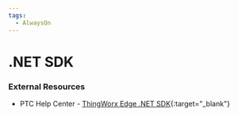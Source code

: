 ```yaml
---
tags:
  - AlwaysOn
---
```

# .NET SDK

### External Resources

* PTC Help Center - [ThingWorx Edge .NET SDK](https://support.ptc.com/help/thingworx/edge_sdk_dotnet/en/){:target="\_blank"}